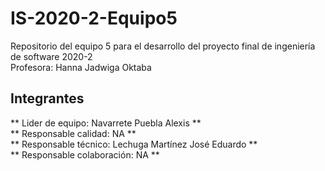 # IS-2020-2-Equipo5
Repositorio del equipo 5 para el desarrollo del proyecto final de ingeniería de software 2020-2  
Profesora: Hanna Jadwiga Oktaba
## Integrantes
** Lider de equipo: Navarrete Puebla Alexis **  
** Responsable calidad: NA   **  
** Responsable técnico: Lechuga Martínez José Eduardo  **  
** Responsable colaboración: NA **  
  
